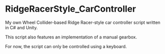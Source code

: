 # RidgeRacerStyle_CarController
My own Wheel Collider-based Ridge Racer-style car controller script written in C# and Unity.

This script also features an implementation of a manual gearbox. 

For now, the script can only be controlled using a keyboard.
